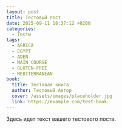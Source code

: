 ```yaml
---
layout: post
title: Тестовый пост
date: 2025-09-11 18:37:12 +0200
categories:
  - Тесты
tags:
  - AFRICA
  - EGYPT
  - ADEN
  - MAIN COURSE
  - GLUTEN-FREE
  - MEDITERRANEAN
book:
  title: Тестовая книга
  author: Тестовый Автор
  cover: /assets/images/placeholder.jpg
  link: https://example.com/test-book
---
```

Здесь идет текст вашего тестового поста.
